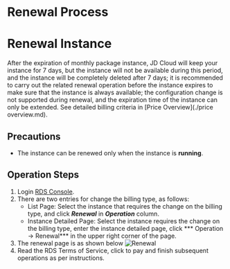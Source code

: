 # Renewal Process
# Renewal Instance
After the expiration of monthly package instance, JD Cloud will keep your instance for 7 days, but the instance will not be available during this period, and the instance will be completely deleted after 7 days; it is recommended to carry out the related renewal operation before the instance expires to make sure that the instance is always available; the configuration change is not supported during renewal, and the expiration time of the instance can only be extended. See detailed billing criteria in [Price Overview](./price overview.md).

## Precautions
* The instance can be renewed only when the instance is **running**. 

## Operation Steps
1. Login [RDS Console](https://rds-console.jdcloud.com/database).
2. There are two entries for change the billing type, as follows:
    * List Page: Select the instance that requires the change on the billing type, and click ***Renewal*** in ***Operation*** column.
    * Instance Detailed Page: Select the instance requires the change on the billing type, enter the instance detailed page, click *** Operation -> Renewal*** in the upper right corner of the page.
3. The renewal page is as shown below
![Renewal](https://img1.jcloudcs.com/cms/fab1d66b-e027-41c7-bd1b-91ba6f7950f920180404134106.png)
4. Read the RDS Terms of Service, click to pay and finish subsequent operations as per instructions.
